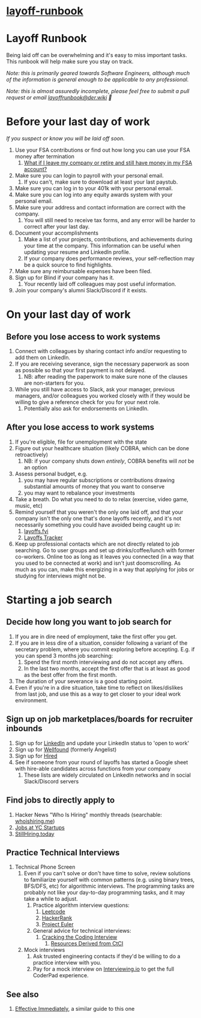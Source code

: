 # [layoff-runbook](https://github.com/derwiki/layoff-runbook)

# Layoff Runbook

Being laid off can be overwhelming and it's easy to miss important tasks. This
runbook will help make sure you stay on track.

_Note: this is primarily geared towards Software Engineers, although much of the
information is general enough to be applicable to any professional._

_Note: this is almost assuredly incomplete, please feel free to submit a pull
request or email [layoffrunbook@der.wiki](mailto:layoffrunbook@der.wiki) 🙏_

# Before your last day of work
_If you suspect or know you will be laid off soon._

1. Use your FSA contributions or find out how long you can use your FSA money after termination
   1. [What if I leave my company or retire and still have money in my FSA account?](https://fsastore.com/learn-what-if-i-leave-my-company-or-retire-and-still-have-money-in-my-fsa-account.html)
2. Make sure you can login to payroll with your personal email.
    1. If you can't, make sure to download at least your last paystub.
3. Make sure you can log in to your 401k with your personal email.
4. Make sure you can log into any equity awards system with your personal email.
5. Make sure your address and contact information are correct with the company.
    1. You will still need to receive tax forms, and any error will be harder to correct after your last day.
6. Document your accomplishments
    1. Make a list of your projects, contributions, and achievements during your time at the company. This information can be useful when updating your resume and LinkedIn profile.
    2. If your company does performance reviews, your self-reflection may be a quick source to find highlights.
7. Make sure any reimbursable expenses have been filed.
8. Sign up for Blind if your company has it.
     1. Your recently laid off colleagues may post useful information.
9. Join your company's alumni Slack/Discord if it exists.

# On your last day of work
## Before you lose access to work systems

1. Connect with colleagues by sharing contact info and/or requesting to add them on LinkedIn.
2. If you are receiving severance, sign the necessary paperwork as soon as possible so that your first payment is not delayed.
   1. NB: after reading the paperwork to make sure none of the clauses are non-starters for you.
3. While you still have access to Slack, ask your manager, previous managers, and/or colleagues you worked closely with if they would be willing to give a reference check for you for your next role.
    1. Potentially also ask for endorsements on LinkedIn.


## After you lose access to work systems
1. If you're eligible, file for unemployment with the state
2. Figure out your healthcare situation (likely COBRA, which can be done retroactively)
    1. NB: if your company shuts down _entirely_, COBRA benefits will _not_ be an option
3. Assess personal budget, e.g.
    1. you may have regular subscriptions or contributions drawing substantial amounts of money that you want to conserve
    2. you may want to rebalance your investments
4. Take a breath. Do what you need to do to relax (exercise, video game, music, etc)
5. Remind yourself that you weren't the only one laid off, and that your company isn't the only one that's done layoffs recently, and it's not necessarily something you could have avoided being caught up in:
    1. [layoffs.fyi](https://layoffs.fyi)
    1. [Layoffs Tracker](https://layoffstracker.com)
1. Keep up professional contacts which are not directly related to job searching. Go to user
groups and set up drinks/coffee/lunch with former co-workers.  Online too as long as it leaves
you connected (in a way that you used to be connected at work) and isn't just doomscrolling.
As much as you can, make this energizing in a way that applying for jobs or studying for
interviews might not be.

# Starting a job search
## Decide how long you want to job search for
1. If you are in dire need of employment, take the first offer you get.
2. If you are in less dire of a situation, consider following a variant of the secretary problem, where you commit exploring before accepting. E.g. if you can spend 3 months job searching:
    1. Spend the first month interviewing and do not accept any offers.
    2. In the last two months, accept the first offer that is at least as good as the best offer from the first month.
3. The duration of your severance is a good starting point.
4. Even if you're in a dire situation, take time to reflect on likes/dislikes from last job, and use this as a way to get closer to your ideal work environment.

## Sign up on job marketplaces/boards for recruiter inbounds
1. Sign up for [LinkedIn](https://www.linkedin.com) and update your LinkedIn status to 'open to work'
2. Sign up for [Wellfound](https://www.wellfound.com) (formerly Angelist)
3. Sign up for [Hired](https://www.hired.com)
4. See if someone from your round of layoffs has started a Google sheet with hire-able candidates across functions from your company
   1. These lists are widely circulated on LinkedIn networks and in social Slack/Discord servers


## Find jobs to directly apply to
1. Hacker News "Who Is Hiring" monthly threads (searchable: [whoishiring.me](https://whoishiring.me))
1. [Jobs at YC Startups](https://news.ycombinator.com/jobs)
1. [StillHiring.today](http://stillhiring.today)



## Practice Technical Interviews
1. Technical Phone Screen
    1. Even if you can't solve or don't have time to solve, review solutions to familiarize yourself with common patterns (e.g. using binary trees, BFS/DFS, etc) for algorithmic interviews. The programming tasks are probably not like your day-to-day programming tasks, and it may take a while to adjust.
        1. Practice algorithm interview questions:
            1. [Leetcode](https://www.leetcode.com)
            1. [HackerRank](https://www.hackerrank.com)
            1. [Project Euler](https://www.projecteuler.net)
        1. General advice for technical interviews:
            1. [Cracking the Coding Interview](https://www.crackingthecodinginterview.com)
                1. [Resources Derived from CtCI](https://duckduckgo.com/?q=cracking+the+coding+interview+summary&hps=1&ia=web)
    1. Mock interviews
        1. Ask trusted engineering contacts if they'd be willing to do a practice interview with you.
        1. Pay for a mock interview on [Interviewing.io](https://www.interviewing.io) to get the full CoderPad experience.

## See also
1. [Effective Immediately](https://github.com/Effective-Immediately/effective-immediately), a
similar guide to this one
